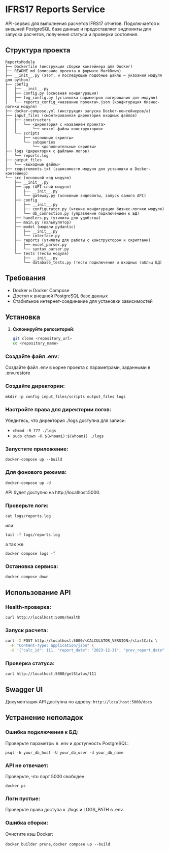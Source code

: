# IFRS17 Reports Service

API-сервис для выполнения расчетов IFRS17 отчетов. Подключается к внешней PostgreSQL базе данных и предоставляет эндпоинты для запуска расчетов, получения статуса и проверки состояния.

## Структура проекта
```
ReportsModule
├── Dockerfile (инструкция сборки контейнера для Docker)
├── README.md (описание проекта в формате MarkDown)
├── __init__.py (этот, и последующие подобные файлы – указания модуля для python)
├── config
│   ├── __init__.py
│   ├── config.py (основная конфигурация)
│   ├── log_config.py (установка параметров логирования для модуля)
│   └── reports_config_<название проекта>.json (конфигурация бизнес-логики модуля)
├── docker-compose.yml (инструкция запуска Docker-контейнеров/а)
├── input_files (смонтированная директория входных файлов)
│   ├── constructors
│   │   └── <директория с названием проекта>
│   │       └── <excel-файлы конструкторов>
│   └── scripts
│       ├── <основные скрипты>
│       └── subqueries
│           └── <дополнительные скрипты>
├── logs (директория с файлами логов)
│   └── reports.log
├── output_files
│   └── <выходные файлы>
├── requirements.txt (зависимости модуля для установки в Docker-контейнер)
└── src (основной код модуля)
    ├── __init__.py
    ├── app (API-слой модуля)
    │   ├── __init__.py
    │   └── gateway.py (основные эндпойнты, запуск самого API)
    ├── config
    │   ├── __init__.py
    │   ├── configurator.py (чтение конфигурации бизнес-логики модуля)
    │   └── db_connection.py (управление подключением к БД)
    ├── handlers.py (утилиты для удобства)
    ├── main.py (калькулятор)
    ├── model (модели pydantic)
    │   ├── __init__.py
    │   └── interface.py
    ├── reports (утилиты для работы с конструктором и скриптами)
    │   ├── excel_parser.py
    │   └── syntax_parser.py
    └── tests (тесты модуля)
        ├── __init__.py
        └── database_tests.py (тесты подключения и входных таблиц БД)
```

## Требования
- Docker и Docker Compose
- Доступ к внешней PostgreSQL базе данных
- Стабильное интернет-соединение для установки зависимостей

## Установка

1. **Склонируйте репозиторий**:
   ```bash
   git clone <repository_url>
   cd <repository_name>
   ```

### Создайте файл .env:
Создайте файл .env в корне проекта с параметрами, заданными в .env.restore

### Создайте директории:
`mkdir -p config input_files/scripts output_files logs`

### Настройте права для директории логов: 
Убедитесь, что директория ./logs доступна для записи:
- `chmod -R 777 ./logs`
- `sudo chown -R $(whoami):$(whoami) ./logs`

### Запустите приложение:
`docker-compose up --build`

### Для фонового режима: 
`docker-compose up -d`

API будет доступно на http://localhost:5000.

### Проверьте логи:

`cat logs/reports.log`

или

`tail -f logs/reports.log`

а так же 

`docker compose logs -f` 

### Остановка сервиса:
`docker compose down`

## Использование API

### Health-проверка:
`curl http://localhost:5000/health`

### Запуск расчета:
```bash
curl -X POST http://localhost:5000/<CALCULATOR_VERSION>/startCalc \
  -H "Content-Type: application/json" \
  -d '{"calc_id": 111, "report_date": "2023-12-31", "prev_report_date": "2023-11-30", "actual_date": "2023-12-31"}'
```

### Проверка статуса:
`curl http://localhost:5000/getStatus/111`

## Swagger UI
Документация API доступна по адресу:
`http://localhost:5000/docs`

## Устранение неполадок

### Ошибка подключения к БД:
Проверьте параметры в .env и доступность PostgreSQL:

`psql -h your_db_host -U your_db_user -d your_db_name`

### API не отвечает:
Проверьте, что порт 5000 свободен:

`docker ps`

### Логи пустые:
Проверьте права доступа к ./logs и LOGS_PATH в .env.

### Ошибка сборки:
Очистите кэш Docker:

`docker builder prune`,
`docker compose up --build`